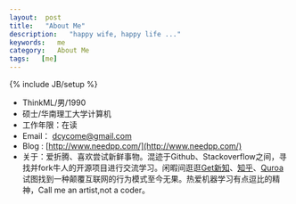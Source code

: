 ```yaml
---
layout:  post
title:   "About Me"
description:   "happy wife, happy life ..."
keywords:   me
category:   About Me
tags:   [me] 
---
```



{% include JB/setup %}

 - ThinkML/男/1990 
 - 硕士/华南理工大学计算机
 - 工作年限：在读
 -  Email： dcycome@gmail.com
 -  Blog :  [http://www.needpp.com/](http://www.needpp.com/)
 - 关于：爱折腾、喜欢尝试新鲜事物。混迹于Github、Stackoverflow之间，寻找并fork牛人的开源项目进行交流学习。闲暇间逛逛[Get新知](http://get.jobdeer.com/)、[知乎](http://www.zhihu.com/)、[Quroa](www.quora.com)试图找到一种颠覆互联网的行为模式至今无果。热爱机器学习有点逗比的精神，Call me an artist,not a coder。



